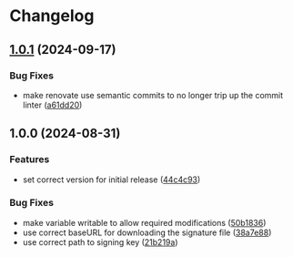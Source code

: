# Changelog

## [1.0.1](https://github.com/Okeanos/asdf-butane/compare/v1.0.0...v1.0.1) (2024-09-17)


### Bug Fixes

* make renovate use semantic commits to no longer trip up the commit linter ([a61dd20](https://github.com/Okeanos/asdf-butane/commit/a61dd2022acc758985c334b121b43f1776499847))

## 1.0.0 (2024-08-31)


### Features

* set correct version for initial release ([44c4c93](https://github.com/Okeanos/asdf-butane/commit/44c4c9370dc8106769439da7d25a781331852e1a))


### Bug Fixes

* make variable writable to allow required modifications ([50b1836](https://github.com/Okeanos/asdf-butane/commit/50b18364e50ff666f2503612cd630537184c635a))
* use correct baseURL for downloading the signature file ([38a7e88](https://github.com/Okeanos/asdf-butane/commit/38a7e886718bb2137caf0e4cba4864515f10ba71))
* use correct path to signing key ([21b219a](https://github.com/Okeanos/asdf-butane/commit/21b219aacef9828b1a38a15f2c7b6c8486aa174f))

